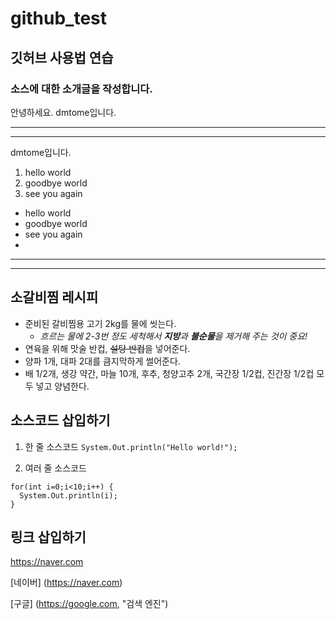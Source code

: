 # github_test
## 깃허브 사용법 연습

### 소스에 대한 소개글을 작성합니다.

안녕하세요.
dmtome입니다.

---
***

dmtome입니다.
1. hello world
2. goodbye world
3. see you again

- hello world
- goodbye world
- see you again
- 
---
***

## 소갈비찜 레시피
  +  준비된 갈비찜용 고기 2kg를 물에 씻는다.
      + *흐르는 물에 2-3번 정도 세척해서 **지방**과 **불순물**을 제거해 주는 것이 중요!*
  +  연육을 위해 맛술 반컵, ~~설탕 반컵~~을 넣어준다.
  +  양파 1개, 대파 2대를 큼지막하게 썰어준다.
  +  배 1/2개, 생강 약간, 마늘 10개, 후추, 청양고추 2개, 국간장 1/2컵, 진간장 1/2컵 모두 넣고 양념한다.


## 소스코드 삽입하기

1. 한 줄 소스코드
`
System.Out.println("Hello world!");
`

2. 여러 줄 소스코드
```JAVA...
for(int i=0;i<10;i++) {
  System.Out.println(i);
}
```

## 링크 삽입하기


<https://naver.com>

[네이버] (https://naver.com)

[구글] (https://google.com, "검색 엔진")
